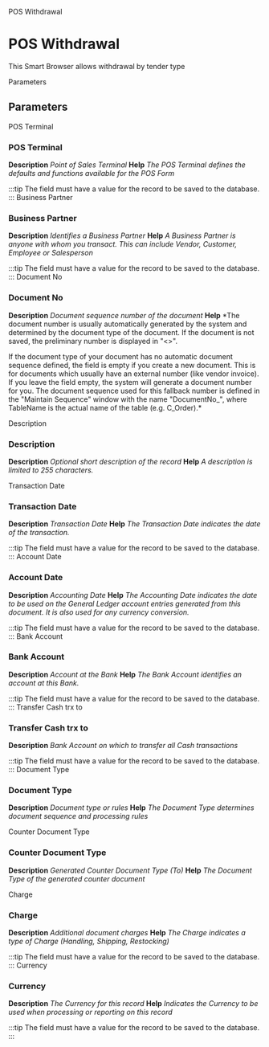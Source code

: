 
POS Withdrawal
# POS Withdrawal


This Smart Browser allows withdrawal by tender type

Parameters
## Parameters


POS Terminal
### POS Terminal

**Description**
 *Point of Sales Terminal*
**Help**
 *The POS Terminal defines the defaults and functions available for the POS Form*

:::tip
The field must have a value for the record to be saved to the database.
:::
Business Partner
### Business Partner

**Description**
 *Identifies a Business Partner*
**Help**
 *A Business Partner is anyone with whom you transact.  This can include Vendor, Customer, Employee or Salesperson*

:::tip
The field must have a value for the record to be saved to the database.
:::
Document No
### Document No

**Description**
 *Document sequence number of the document*
**Help**
 *The document number is usually automatically generated by the system and determined by the document type of the document. If the document is not saved, the preliminary number is displayed in "<>".

If the document type of your document has no automatic document sequence defined, the field is empty if you create a new document. This is for documents which usually have an external number (like vendor invoice).  If you leave the field empty, the system will generate a document number for you. The document sequence used for this fallback number is defined in the "Maintain Sequence" window with the name "DocumentNo_<TableName>", where TableName is the actual name of the table (e.g. C_Order).*

Description
### Description

**Description**
 *Optional short description of the record*
**Help**
 *A description is limited to 255 characters.*

Transaction Date
### Transaction Date

**Description**
 *Transaction Date*
**Help**
 *The Transaction Date indicates the date of the transaction.*

:::tip
The field must have a value for the record to be saved to the database.
:::
Account Date
### Account Date

**Description**
 *Accounting Date*
**Help**
 *The Accounting Date indicates the date to be used on the General Ledger account entries generated from this document. It is also used for any currency conversion.*

:::tip
The field must have a value for the record to be saved to the database.
:::
Bank Account
### Bank Account

**Description**
 *Account at the Bank*
**Help**
 *The Bank Account identifies an account at this Bank.*

:::tip
The field must have a value for the record to be saved to the database.
:::
Transfer Cash trx to
### Transfer Cash trx to

**Description**
 *Bank Account on which to transfer all Cash transactions*

:::tip
The field must have a value for the record to be saved to the database.
:::
Document Type
### Document Type

**Description**
 *Document type or rules*
**Help**
 *The Document Type determines document sequence and processing rules*

Counter Document Type
### Counter Document Type

**Description**
 *Generated Counter Document Type (To)*
**Help**
 *The Document Type of the generated counter document*

Charge
### Charge

**Description**
 *Additional document charges*
**Help**
 *The Charge indicates a type of Charge (Handling, Shipping, Restocking)*

:::tip
The field must have a value for the record to be saved to the database.
:::
Currency
### Currency

**Description**
 *The Currency for this record*
**Help**
 *Indicates the Currency to be used when processing or reporting on this record*

:::tip
The field must have a value for the record to be saved to the database.
:::